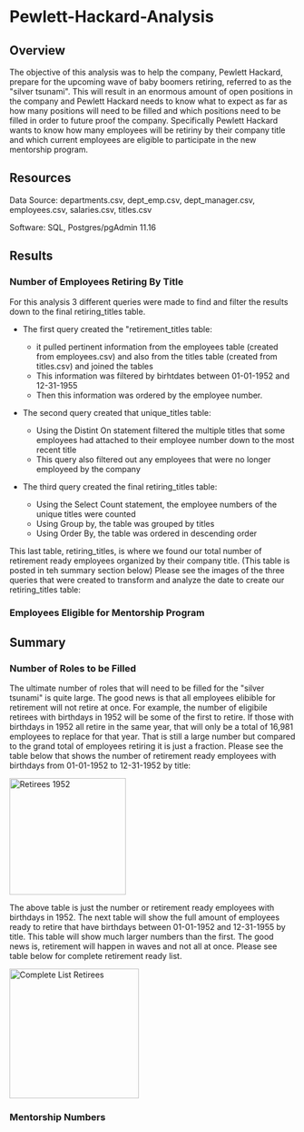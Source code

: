 # Pewlett-Hackard-Analysis
## Overview
The objective of this analysis was to help the company, Pewlett Hackard, prepare for the upcoming wave of baby boomers retiring, referred to as the "silver tsunami". This will result in an enormous amount of open positions in the company and Pewlett Hackard needs to know what to expect as far as how many positions will need to be filled and which positions need to be filled in order to future proof the company. Specifically Pewlett Hackard wants to know how many employees will be retiriny by their company title and which current employees are eligible to participate in the new mentorship program. 

## Resources
Data Source: departments.csv, dept_emp.csv, dept_manager.csv, employees.csv, salaries.csv, titles.csv 

Software: SQL, Postgres/pgAdmin 11.16

## Results
### Number of Employees Retiring By Title
For this analysis 3 different queries were made to find and filter the results down to the final retiring_titles table. 
- The first query created the "retirement_titles table:
  - it pulled pertinent information from the employees table (created from employees.csv) and also from the titles table (created from titles.csv) and joined the tables
  - This information was filtered by birhtdates between 01-01-1952 and 12-31-1955
  - Then this information was ordered by the employee number. 

- The second query created that unique_titles table:
  - Using the Distint On statement filtered the multiple titles that some employees had attached to their employee number down to the most recent title
  - This query also filtered out any employees that were no longer employeed by the company

- The third query created the final retiring_titles table:
  - Using the Select Count statement, the employee numbers of the unique titles were counted
  - Using Group by, the table was grouped by titles
  - Using Order By, the table was ordered in descending order

This last table, retiring_titles, is where we found our total number of retirement ready employees organized by their company title. (This table is posted in teh summary section below) Please see the images of the three queries that were created to transform and analyze the date to create our retiring_titles table:




### Employees Eligible for Mentorship Program

## Summary 
### Number of Roles to be Filled
The ultimate number of roles that will need to be filled for the "silver tsunami" is quite large.  The good news is that all employees elibible for retirement will not retire at once.  For example, the number of eligibile retirees with birthdays in 1952 will be some of the first to retire.  If those with birthdays in 1952 all retire in the same year, that will only be a total of 16,981 employees to replace for that year. That is still a large number but compared to the grand total of employees retiring it is just a fraction.  Please see the table below that shows the number of retirement ready employees with birthdays from 01-01-1952 to 12-31-1952 by title:

<img width="205" alt="Retirees 1952" src="https://user-images.githubusercontent.com/106348899/181626651-125c6a34-124f-4619-a33d-f1523ba91098.png">

The above table is just the number or retirement ready employees with birthdays in 1952.  The next table will show the full amount of employees ready to retire that have birthdays between 01-01-1952 and 12-31-1955 by title.  This table will show much larger numbers than the first.  The good news is, retirement will happen in waves and not all at once.  Please see table below for complete retirement ready list. 

<img width="228" alt="Complete List Retirees" src="https://user-images.githubusercontent.com/106348899/181626249-36abf052-bb7b-422d-9638-51efb337b947.png">

### Mentorship Numbers
